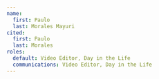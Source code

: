 ```yaml
---
name:
  first: Paulo
  last: Morales Mayuri
cited:
  first: Paulo
  last: Morales
roles:
  default: Video Editor, Day in the Life
  communications: Video Editor, Day in the Life
---
```


